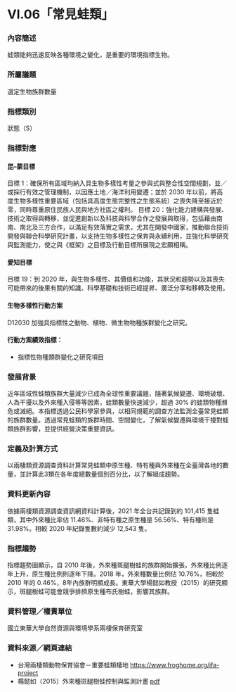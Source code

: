 # VI.06「常見蛙類」

<script type="text/javascript" src="http://cdn.mathjax.org/mathjax/latest/MathJax.js?config=TeX-AMS-MML_HTMLorMML"></script>

### 內容簡述
蛙類能夠迅速反映各種環境之變化，是重要的環境指標生物。

### 所屬議題
選定生物族群數量
### 指標類別
狀態（S）
### 指標對應
#### 昆–蒙目標
目標 1：確保所有區域均納入具生物多樣性考量之參與式與整合性空間規劃，並／或採行有效之管理機制，以因應土地／海洋利用變遷；並於 2030 年以前，將高度生物多樣性重要區域（包括具高度生態完整性之生態系統）之喪失降至接近於零，同時尊重原住民族人民與地方社區之權利。
目標 20：強化能力建構與發展、技術之取得與轉移，並促進創新以及科技與科學合作之發展與取得，包括藉由南南、南北及三方合作，以滿足有效落實之需求，尤其在開發中國家，推動聯合技術開發與聯合科學研究計畫，以支持生物多樣性之保育與永續利用，並強化科學研究與監測能力，使之與《框架》之目標及行動目標所展現之宏願相稱。
#### 愛知目標
目標 19：到 2020 年，與生物多樣性、其價值和功能，其狀況和趨勢以及其喪失可能帶來的後果有關的知識、科學基礎和技術已經提昇、廣泛分享和移轉及使用。
#### 生物多樣性行動方案
D12030 加強具指標性之動物、植物、微生物物種族群變化之研究。
#### 行動方案績效指標：
* 指標性物種類群變化之研究項目
### 發展背景
近年區域性蛙類族群大量減少已成為全球性重要議題，隨著氣候變遷、環境破壞、人為干擾以及外來種入侵等等因素，蛙類數量快速減少，超過 30% 的蛙類物種瀕危或滅絕。本指標透過公民科學家參與，以相同規範的調查方法監測全臺常見蛙類的族群數量。透過常見蛙類的族群時間、空間變化，了解氣候變遷與環境干擾對蛙類族群影響，並提供經營決策重要資訊。
### 定義及計算方式
以兩棲類資源調查資料計算常見蛙類中原生種、特有種與外來種在全臺灣各地的數量，並計算此3類在各年度總數量個別百分比，以了解組成趨勢。
### 資料更新內容
依據兩棲類資源調查資訊網資料計算後，2021 年全台共記錄到約 101,415 隻蛙類，其中外來種比率佔 11.46%、非特有種之原生種是 56.56%、特有種則是 31.98%。相較 2020 年紀錄隻數約減少 12,543 隻。
### 指標趨勢
指標趨勢圖顯示，自 2010 年後，外來種斑腿樹蛙的族群開始擴張，外來種比例逐年上升，原生種比例則逐年下降。2018 年，外來種數量比例佔 10.76%，相較於 2010 年的 0.46%，8年內族群明顯成長。東華大學楊懿如教授（2015）的研究顯示，斑腿樹蛙可能會競爭排擠原生種布氏樹蛙，影響其族群。
### 資料管理／權責單位
國立東華大學自然資源與環境學系兩棲保育研究室
### 資料來源／網頁連結
* 台灣兩棲類動物保育協會－重要蛙類棲地
https://www.froghome.org/ifa-project
* 楊懿如（2015）外來種斑腿樹蛙控制與監測計畫 [pdf](https://conservation.forest.gov.tw/0000779)
